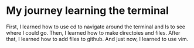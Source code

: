 # My journey learning the terminal

First, I learned how to use cd to navigate around the terminal and ls to see where I could go. Then, I learned how to make directoies and files. After that, I learned how to add files to github. And just now, I learned to use vim. 
